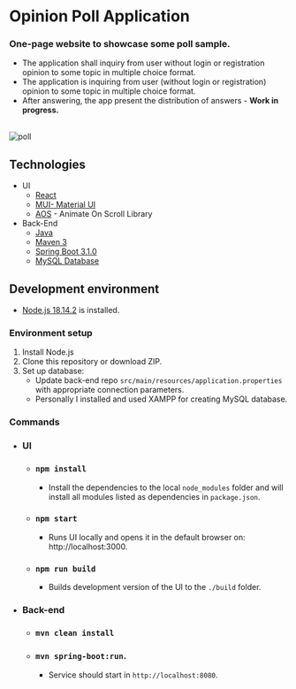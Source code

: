 # Opinion Poll Application
### One-page website to showcase some poll sample. 
- The application shall inquiry from user without login or registration opinion to some topic in multiple choice format. 
- The application is inquiring from user (without login or registration) opinion to some topic in multiple choice format. 
- After answering, the app present the distribution of answers - <b> Work in progress. </b>
</br></br>

![poll](https://github.com/JoeClos/poll-app/assets/89244648/821487e9-4ad6-4df0-87dd-dfcf5b5fe7c7)

## Technologies
 * UI
   - [React ](https://react.dev/)
   - [MUI- Material UI](https://mui.com/material-ui/getting-started/overview/)
   - [AOS](https://michalsnik.github.io/aos/) - Animate On Scroll Library
 * Back-End
   - [Java](https://www.java.com/en/download/)
   - [Maven 3](https://maven.apache.org/)
   - [Spring Boot 3.1.0](https://spring.io/projects/spring-boot) 
   - [MySQL Database](https://www.javatpoint.com/creating-mysql-database-with-xampp)

## Development environment
- [Node.js 18.14.2](https://nodejs.org/en) is installed.
### Environment setup
1. Install Node.js
2. Clone this repository or download ZIP. 
3. Set up database:
   - Update back-end repo `src/main/resources/application.properties` with appropriate connection parameters. 
   - Personally I installed and used XAMPP for creating MySQL database.

### Commands
- ### UI
  - ### `npm install`
    - Install the dependencies to the local `node_modules` folder and will install all modules listed as dependencies in `package.json`.
  - ### `npm start`
    - Runs UI locally and opens it in the default browser on: http://localhost:3000.
  - ### `npm run build`
    - Builds development version of the UI to the `./build` folder.
- ### Back-end
  - ### `mvn clean install`
  - ### `mvn spring-boot:run`. 
    - Service should start in `http://localhost:8080`.
